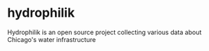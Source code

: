 hydrophilik
===========

Hydrophilik is an open source project collecting various data about Chicago's water infrastructure

